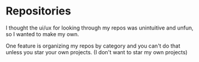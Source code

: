 # Repositories

I thought the ui/ux for looking through my repos was unintuitive and unfun, so I wanted to make my own.

One feature is organizing my repos by category and you can't do that unless you star your own projects.
(I don't want to star my own projects)


